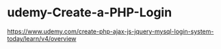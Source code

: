 # udemy-Create-a-PHP-Login
https://www.udemy.com/create-php-ajax-js-jquery-mysql-login-system-today/learn/v4/overview
